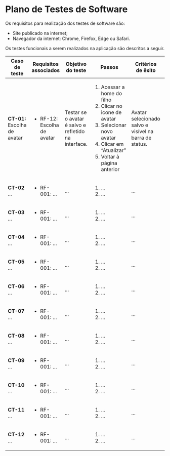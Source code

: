 # Plano de Testes de Software

Os requisitos para realização dos testes de software são:
<ul>
  <li>Site publicado na internet;</li>
  <li>Navegador da internet: Chrome, Firefox, Edge ou Safari.</li>
</ul>

Os testes funcionais a serem realizados na aplicação são descritos a seguir.

<table>
  <thead>
    <tr>
      <th>Caso de teste</th>
      <th>Requisitos associados</th>
      <th>Objetivo do teste</th>
      <th>Passos</th>
      <th>Critérios de êxito</th>
      <th>Responsável</th>
    </tr>
  </thead>
  <tbody>
    <tr>
      <td><strong>CT-01:</strong><br>Escolha de avatar</td>
      <td>
        <ul>
          <li>RF-12: Escolha de avatar</li>
        </ul>
      </td>
      <td>Testar se o avatar é salvo e refletido na interface.</td>
      <td>
        <ol>
          <li>Acessar a home do filho</li>
          <li>Clicar no icone de avatar</li>
          <li>Selecionar novo avatar</li>
          <li>Clicar em “Atualizar”</li>
          <li>Voltar à página anterior</li>
        </ol>
      </td>
      <td>Avatar selecionado salvo e visível na barra de status.</td>
      <td>...</td>
    </tr>
    <tr>
      <td><strong>CT-02</strong><br>...</td>
      <td>
        <ul>
          <li>RF-001: ...</li>
        </ul>
      </td>
      <td>...</td>
      <td>
        <ol>
          <li>...</li>
          <li>...</li>
        </ol>
      </td>
      <td>...</td>
      <td>...</td>
    </tr>
    <tr>
      <td><strong>CT-03</strong><br>...</td>
      <td>
        <ul>
          <li>RF-001: ...</li>
        </ul>
      </td>
      <td>...</td>
      <td>
        <ol>
          <li>...</li>
          <li>...</li>
        </ol>
      </td>
      <td>...</td>
      <td>...</td>
    </tr>
    <tr>
      <td><strong>CT-04</strong><br>...</td>
      <td>
        <ul>
          <li>RF-001: ...</li>
        </ul>
      </td>
      <td>...</td>
      <td>
        <ol>
          <li>...</li>
          <li>...</li>
        </ol>
      </td>
      <td>...</td>
      <td>...</td>
    </tr>
    <tr>
      <td><strong>CT-05</strong><br>...</td>
      <td>
        <ul>
          <li>RF-001: ...</li>
        </ul>
      </td>
      <td>...</td>
      <td>
        <ol>
          <li>...</li>
          <li>...</li>
        </ol>
      </td>
      <td>...</td>
      <td>...</td>
    </tr>
    <tr>
      <td><strong>CT-06</strong><br>...</td>
      <td>
        <ul>
          <li>RF-001: ...</li>
        </ul>
      </td>
      <td>...</td>
      <td>
        <ol>
          <li>...</li>
          <li>...</li>
        </ol>
      </td>
      <td>...</td>
      <td>...</td>
    </tr>
    <tr>
      <td><strong>CT-07</strong><br>...</td>
      <td>
        <ul>
          <li>RF-001: ...</li>
        </ul>
      </td>
      <td>...</td>
      <td>
        <ol>
          <li>...</li>
          <li>...</li>
        </ol>
      </td>
      <td>...</td>
      <td>...</td>
    </tr>
    <tr>
      <td><strong>CT-08</strong><br>...</td>
      <td>
        <ul>
          <li>RF-001: ...</li>
        </ul>
      </td>
      <td>...</td>
      <td>
        <ol>
          <li>...</li>
          <li>...</li>
        </ol>
      </td>
      <td>...</td>
      <td>...</td>
    </tr>
    <tr>
      <td><strong>CT-09</strong><br>...</td>
      <td>
        <ul>
          <li>RF-001: ...</li>
        </ul>
      </td>
      <td>...</td>
      <td>
        <ol>
          <li>...</li>
          <li>...</li>
        </ol>
      </td>
      <td>...</td>
      <td>...</td>
    </tr>
    <tr>
      <td><strong>CT-10</strong><br>...</td>
      <td>
        <ul>
          <li>RF-001: ...</li>
        </ul>
      </td>
      <td>...</td>
      <td>
        <ol>
          <li>...</li>
          <li>...</li>
        </ol>
      </td>
      <td>...</td>
      <td>...</td>
    </tr>
    <tr>
      <td><strong>CT-11</strong><br>...</td>
      <td>
        <ul>
          <li>RF-001: ...</li>
        </ul>
      </td>
      <td>...</td>
      <td>
        <ol>
          <li>...</li>
          <li>...</li>
        </ol>
      </td>
      <td>...</td>
      <td>...</td>
    </tr>
    <tr>
      <td><strong>CT-12</strong><br>...</td>
      <td>
        <ul>
          <li>RF-001: ...</li>
        </ul>
      </td>
      <td>...</td>
      <td>
        <ol>
          <li>...</li>
          <li>...</li>
        </ol>
      </td>
      <td>...</td>
      <td>...</td>
    </tr>
  </tbody>
</table>
